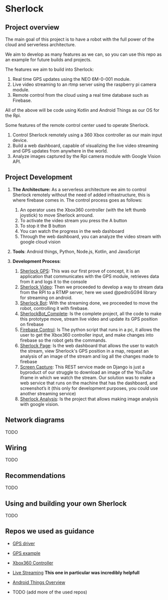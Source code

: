 # Sherlock

## Project overview

The main goal of this project is to have a robot with the full power of the cloud and serverless architecture.

We aim to develop as many features as we can, so you can use this repo as an example for future builds and projects.

The features we aim to build into Sherlock:

  1. Real time GPS updates using the NEO 6M-0-001 module.
  1. Live video streaming to an rtmp server using the raspberry pi camera module.
  1. Remote control from the cloud using a real time database such as Firebase.

All of the above will be code using Kotlin and Android Things as our OS for the Rpi.

Some features of the remote control center used to operate Sherlock.

  1. Control Sherlock remotely using a 360 Xbox controller as our main input device.
  1. Build a web dashboard, capable of visualizing the live video streaming and GPS updates from anywhere in the world.
  1. Analyze images captured by the Rpi camera module with Google Vision API.

## Project Development

1. **The Architecture:** As a serverless architecture we aim to control Sherlock remotely without the need of added infrastructure, this is where firebase comes in. The control process goes as follows:

   1. An operator uses the Xbox360 controller (with the left thumb joystick) to move Sherlock arround.
   1. To activate the video stream you press the A button
   1. To stop it the B button
   1. You can watch the progress in the web dashboard
   1. Through the web dashboard, you can analyze the video stream with google cloud vision



2. **Tools**: Android things, Python, Node.js, Kotlin, and JavaScript
3. **Development Process**:

    1. [Sherlock GPS](/SherlockGPS): This was our first prove of concept, it is an application that communicates with the GPS module, retrieves data from it and logs it to the console
    1. [Sherlock Video](/SherlockVideo): Then we proceeded to develop a way to stream data from the RPI to a RTMP server, here we used @pedroSG94 library for streaming on android.
    1. [Sherlock Bot](/SherlockBot): With the streaming done, we proceeded to move the robot, controlling it with firebase.
    1. [SherlockBot_Complete](/Sherlock_Bot_Complete/SherlockBot): Is the complete project, all the code to make this prototype move, stream live video and update its GPS position on firebase
    1. [Firebase Control](/ControllerInput/RobotControll): Is The python script that runs in a pc, it allows the user to get the Xbox360 controller input, and make changes into firebase so the robot gets the commands.
    1. [Sherlock Page](/SherlockPage): Is the web dashboard that allows the user to watch the stream, view Sherlock's GPS position in a map, request an analysis of an image of the stream and log all the changes made to firebase
    1. [Screen Capture](/ScreenCapture): This REST service made on Django is just a byproduct of our struggle to download an image of the YouTube iframe in which we watch the stream. Our solution was to make a web service that runs on the machine that has the dashboard, and screenshot’s it (this only for development purposes, you could use another streaming service)
    1. [Sherlock Analysis](/SherlockAnalysis): Is the project that allows making image analysis with google vision.

## Network diagrams

TODO

## Wiring

TODO

## Recommendations

TODO

## Using and building your own Sherlock

TODO

## Repos we used as guidance

- [GPS driver](https://github.com/androidthings/contrib-drivers/tree/master/gps)
- [GPS example](https://github.com/androidthings/drivers-samples/tree/master/gps)
- [Xbox360 Controller](https://github.com/martinohanlon/XboxController)
- [Live Streaming](https://github.com/pedroSG94/rtmp-rtsp-stream-client-java) __This one in particular was incredibly helpfull__
- [Android Things Overview](https://github.com/Nilhcem/smarthome-androidthings)

- TODO (add more of the used repos)

